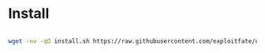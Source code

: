 # Install

```bash

wget -nv -qO install.sh https://raw.githubusercontent.com/exploitfate/umbrella/main/install.sh && bash install.sh

```